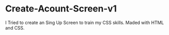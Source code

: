 # Create-Acount-Screen-v1
I Tried to create an Sing Up Screen to train my CSS skills.     Maded with HTML and CSS.
